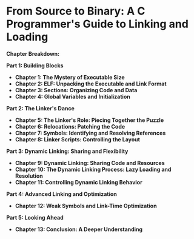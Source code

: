 # From Source to Binary: A C Programmer's Guide to Linking and Loading

**Chapter Breakdown:**

**Part 1: Building Blocks**

* **Chapter 1: The Mystery of Executable Size** 
* **Chapter 2: ELF: Unpacking the Executable and Link Format** 
* **Chapter 3: Sections: Organizing Code and Data** 
* **Chapter 4: Global Variables and Initialization** 

**Part 2: The Linker's Dance**

* **Chapter 5: The Linker's Role: Piecing Together the Puzzle** 
* **Chapter 6: Relocations: Patching the Code** 
* **Chapter 7: Symbols: Identifying and Resolving References**
* **Chapter 8: Linker Scripts: Controlling the Layout** 

**Part 3: Dynamic Linking: Sharing and Flexibility**

* **Chapter 9: Dynamic Linking: Sharing Code and Resources**
* **Chapter 10: The Dynamic Linking Process: Lazy Loading and Resolution** 
* **Chapter 11: Controlling Dynamic Linking Behavior** 

**Part 4: Advanced Linking and Optimization**

* **Chapter 12: Weak Symbols and Link-Time Optimization** 

**Part 5: Looking Ahead**

* **Chapter 13: Conclusion: A Deeper Understanding**  

